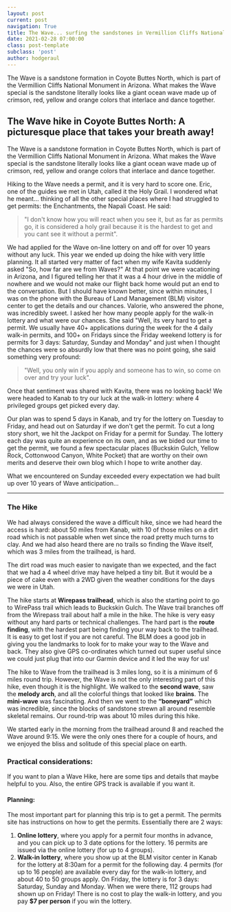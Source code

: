 ```yaml
---
layout: post
current: post
navigation: True
title: The Wave... surfing the sandstones in Vermillion Cliffs National Monument
date: 2021-02-28 07:00:00
class: post-template
subclass: 'post'
author: hodgeraul
---
```


The Wave is a sandstone formation in Coyote Buttes North, which is part of the Vermillion Cliffs National Monument in Arizona. What makes the Wave special is the sandstone literally looks like a giant ocean wave made up of crimson, red, yellow and orange colors that interlace and dance together.

## The Wave hike in Coyote Buttes North: A picturesque place that takes your breath away!

The Wave is a sandstone formation in Coyote Buttes North, which is part of the Vermillion Cliffs National Monument in Arizona. What makes the Wave special is the sandstone literally looks like a giant ocean wave made up of crimson, red, yellow and orange colors that interlace and dance together.

Hiking to the Wave needs a permit, and it is very hard to score one. Eric, one of the guides we met in Utah, called it the Holy Grail. I wondered what he meant... thinking of all the other special places where I had struggled to get permits: the Enchantments, the Napali Coast. He said:

> "I don't know how you will react when you see it, but as far as permits go, it is considered a holy grail because it is the hardest to get and you cant see it without a permit".

We had applied for the Wave on-line lottery on and off for over 10 years without any luck. This year we ended up doing the hike with very little planning. It all started very matter of fact when my wife Kavita suddenly asked "So, how far are we from Waves?" At that point we were vacationing in Arizona, and I figured telling her that it was a 4 hour drive in the middle of nowhere and we would not make our flight back home would put an end to the conversation. But I should have known better, since within minutes, I was on the phone with the Bureau of Land Management (BLM) visitor center to get the details and our chances. Valorie, who answered the phone, was incredibly sweet. I asked her how many people apply for the walk-in lottery and what were our chances. She said "Well, its very hard to get a permit. We usually have 40+ applications during the week for the 4 daily walk-in permits, and 100+ on Fridays since the Friday weekend lottery is for permits for 3 days: Saturday, Sunday and Monday" and just when I thought the chances were so absurdly low that there was no point going, she said something very profound:

> "Well, you only win if you apply and someone has to win, so come on over and try your luck".

Once that sentiment was shared with Kavita, there was no looking back! We were headed to Kanab to try our luck at the walk-in lottery: where 4 privileged groups get picked every day.

Our plan was to spend 5 days in Kanab, and try for the lottery on Tuesday to Friday, and head out on Saturday if we don't get the permit. To cut a long story short, we hit the Jackpot on Friday for a permit for Sunday. The lottery each day was quite an experience on its own, and as we bided our time to get the permit, we found a few spectacular places (Buckskin Gulch, Yellow Rock, Cottonwood Canyon, White Pocket) that are worthy on their own merits and deserve their own blog which I hope to write another day.

What we encountered on Sunday exceeded every expectation we had built up over 10 years of Wave anticipation…

---

### The Hike

We had always considered the wave a difficult hike, since we had heard the access is hard: about 50 miles from Kanab, with 10 of those miles on a dirt road which is not passable when wet since the road pretty much turns to clay. And we had also heard there are no trails so finding the Wave itself, which was 3 miles from the trailhead, is hard.

The dirt road was much easier to navigate than we expected, and the fact that we had a 4 wheel drive may have helped a tiny bit. But it would be a piece of cake even with a 2WD given the weather conditions for the days we were in Utah.

The hike starts at **Wirepass trailhead**, which is also the starting point to go to WirePass trail which leads to Buckskin Gulch. The Wave trail branches off from the Wirepass trail about half a mile in the hike. The hike is very easy without any hard parts or technical challenges. The hard part is the **route finding**, with the hardest part being finding your way back to the trailhead. It is easy to get lost if you are not careful. The BLM does a good job in giving you the landmarks to look for to make your way to the Wave and back. They also give GPS co-ordinates which turned out super useful since we could just plug that into our Garmin device and it led the way for us!

The hike to Wave from the trailhead is 3 miles long, so it is a minimum of 6 miles round trip. However, the Wave is not the only interesting part of this hike, even though it is the highlight. We walked to the **second wave**, saw the **melody arch**, and all the colorful things that looked like **brains**. The **mini-wave** was fascinating. And then we went to the **“boneyard”** which was incredible, since the blocks of sandstone strewn all around resemble skeletal remains. Our round-trip was about 10 miles during this hike.

We started early in the morning from the trailhead around 8 and reached the Wave around 9:15. We were the only ones there for a couple of hours, and we enjoyed the bliss and solitude of this special place on earth.

### Practical considerations:

If you want to plan a Wave Hike, here are some tips and details that maybe helpful to you. Also, the entire GPS track is available if you want it.

#### Planning:

The most important part for planning this trip is to get a permit. The permits site has instructions on how to get the permits. Essentially there are 2 ways:

1.  **Online lottery**, where you apply for a permit four months in advance, and you can pick up to 3 date options for the lottery. 16 permits are issued via the online lottery (for up to 4 groups).
2.  **Walk-in lottery**, where you show up at the BLM visitor center in Kanab for the lottery at 8:30am for a permit for the following day. 4 permits (for up to 16 people) are available every day for the walk-in lottery, and about 40 to 50 groups apply. On Friday, the lottery is for 3 days: Saturday, Sunday and Monday. When we were there, 112 groups had shown up on Friday! There is no cost to play the walk-in lottery, and you pay **$7 per person** if you win the lottery.